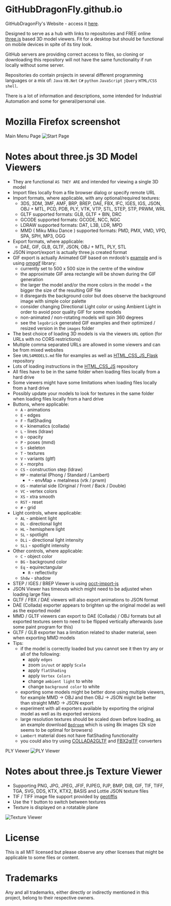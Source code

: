 # GitHubDragonFly.github.io
GitHubDragonFly's Website - access it [here](https://githubdragonfly.github.io).

Designed to serve as a hub with links to repositories and FREE online [three.js](https://threejs.org) based 3D model viewers.
Fit for a desktop but should be functional on mobile devices in spite of its tiny look. 

GitHub servers are providing correct access to files, so cloning or downloading this repository will not have the same functionality if run locally without some server.

Repositories do contain projects in several different programming languages or a mix of: `Java` `VB.Net` `C#` `python` `JavaScript` `jQuery` `HTML/CSS` `shell`.

There is a lot of information and descriptions, some intended for Industrial Automation and some for general/personal use.

# Mozilla Firefox screenshot

Main Menu Page
![Start Page](images/screenshot.png?raw=true)

# Notes about three.js 3D Model Viewers

- They are functional `AS THEY ARE` and intended for viewing a single 3D model
- Import files locally from a file browser dialog or specify remote URL
- Import formats, where applicable, with any optional/required textures:
  - 3DS, 3DM, 3MF, AMF, BRP, BREP, DAE, FBX, IFC, IGES, IGS, JSON, OBJ + MTL, PCD, PDB, PLY, VTK, VTP, STL, STEP, STP, PRWM, WRL
  - GLTF supported formats: GLB, GLTF + BIN, DRC
  - GCODE supported formats: GCODE, NCC, NGC
  - LDRAW supported formats: DAT, L3B, LDR, MPD
  - MMD ( Miku Miku Dance ) supported formats: PMD, PMX, VMD, VPD, SPA, SPH, MP3, OGG
- Export formats, where applicable:
  - DAE, GIF, GLB, GLTF, JSON, OBJ + MTL, PLY, STL
- JSON import/export is actually three.js created format
- GIF export is actually Animated GIF based on mrdoob's [example](https://github.com/mrdoob/omggif-example) and is using [omggif](https://github.com/deanm/omggif) library:
  - currently set to 500 x 500 size in the centre of the window
  - the approximate GIF area rectangle will be shown during the GIF generation
  - the larger the model and/or the more colors in the model = the bigger the size of the resulting GIF file
  - it disregards the background color but does observe the background image with simple color palette
  - consider changing Directional Light color or using Ambient Light in order to avoid poor quality GIF for some models
  - non-animated / non-rotating models will spin 360 degrees
  - see the `legobrick` generated GIF examples and their optimized / resized version in the `images` folder
- The best choice of loading 3D models is via the viewers `URL` option (for URLs with no CORS restrictions)
- Multiple comma separated URLs are allowed in some viewers and can be from mixed websites
- See `URLS4MODELS.md` file for examples as well as [HTML_CSS_JS_Flask](https://github.com/GitHubDragonFly/HTML_CSS_JS_Flask) repository
- Lots of loading instructions in the [HTML_CSS_JS](https://github.com/GitHubDragonFly/HTML_CSS_JS) repository
- All files have to be in the same folder when loading files locally from a hard drive
- Some viewers might have some limitations when loading files locally from a hard drive
- Possibly update your models to look for textures in the same folder when loading files locally from a hard drive
- Buttons, where applicable:
  - `A` - animations
  - `E` - edges
  - `F` - flatShading
  - `K` - kinematics (collada)
  - `L` - lines (ldraw)
  - `O` - opacity
  - `P` - poses (mmd)
  - `S` - skeleton
  - `T` - textures
  - `V` - variants (gltf)
  - `X` - morphs
  - `CS` - construction step (ldraw)
  - `MP` - material (Phong / Standard / Lambert)
    - `*` - envMap + metalness (vtk / prwm)
  - `OS` - material side (Original / Front / Back / Double)
  - `VC` - vertex colors
  - `XS` - xtra smooth
  - `RST` - reset
  - `#` - grid
- Light controls, where applicable:
  - `AL` - ambient light
  - `DL` - directional light
  - `HL` - hemisphere light
  - `SL` - spotlight
  - `DLi` - directional light intensity
  - `SLi` - spotlight intensity
- Other controls, where applicable:
  - `C` - object color
  - `BG` - background color
  - `Eq` - equirectangular
    - `R` - reflectivity
  - `Shdw` - shadow
- STEP / IGES / BREP Viewer is using [occt-import-js](https://github.com/kovacsv/occt-import-js)
- JSON Viewer has timeouts which might need to be adjusted when loading large files
- GLTF / FBX / DAE viewers will also export animations to JSON format
- DAE (Collada) exporter appears to brighten up the original model as well as the exported model
- MMD / GLTF viewers can export to DAE (Collada) / OBJ formats but all exported textures seem to need to be flipped vertically afterwards (use some paint program for this)
- GLTF / GLB exporter has a limitation related to shader material, seen when exporting MMD models
- Tips:
  - if the model is correctly loaded but you cannot see it then try any or all of the following:
    - apply `edges`
    - zoom `in/out` or apply `Scale`
    - apply `flatShading`
    - apply `Vertex Colors`
    - change `ambient light` to white
    - change `background color` to white
  - exporting some models might be better done using multiple viewers, for example MMD -> OBJ and then OBJ -> JSON might be better than straight MMD -> JSON export
  - experiment with all exporters available by exporting the original model as well as its exported versions
  - large resolution textures should be scaled down before loading, as an example download [`Bedroom`](https://casual-effects.com/data/index.html) which is using 8k images (2k size seems to be optimal for browsers)
  - `Lambert` material does not have flatShading functionality
  - you could also try using [COLLADA2GLTF](https://github.com/KhronosGroup/COLLADA2GLTF) and [FBX2glTF](https://github.com/facebookincubator/FBX2glTF) converters

PLY Viewer
![PLY Viewer](images/PLY%20Viewer.png?raw=true)

# Notes about three.js Texture Viewer

- Supporting PNG, JPG, JPEG, JFIF, PJPEG, PJP, BMP, DIB, GIF, TIF, TIFF, TGA, SVG, DDS, KTX, KTX2, BASIS and Lottie JSON texture files
- TIF / TIFF image file support provided by [geotiffjs](https://github.com/geotiffjs/geotiff.js)
- Use the `T` button to switch between textures
- Texture is displayed on a rotatable plane

![Texture Viewer](images/Texture%20Viewer.png?raw=true)

# License

This is all MIT licensed but please observe any other licenses that might be applicable to some files or content.

# Trademarks

Any and all trademarks, either directly or indirectly mentioned in this project, belong to their respective owners.

